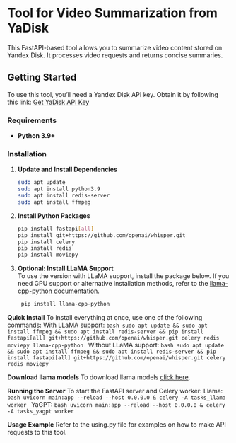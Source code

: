 # Tool for Video Summarization from YaDisk

This FastAPI-based tool allows you to summarize video content stored on Yandex Disk. It processes video requests and returns concise summaries.

## Getting Started

To use this tool, you’ll need a Yandex Disk API key. Obtain it by following this link: [Get YaDisk API Key](https://oauth.yandex.ru/authorize?response_type=token&client_id=eebf0e9b08e8464a83ba35ae5c746cf5)

### Requirements
- **Python 3.9+**

### Installation

1. **Update and Install Dependencies**
    ```bash
   sudo apt update
   sudo apt install python3.9
   sudo apt install redis-server
   sudo apt install ffmpeg
    ```
2. **Install Python Packages**
    ```bash
    pip install fastapi[all]
    pip install git+https://github.com/openai/whisper.git
    pip install celery
    pip install redis
    pip install moviepy
    ```
3. **Optional: Install LLaMA Support**    
    To use the version with LLaMA support, install the package below. If you need GPU support or alternative installation methods, refer to the [llama-cpp-python documentation](https://github.com/abetlen/llama-cpp-python).
   ```bash
    pip install llama-cpp-python
    ```
**Quick Install**
    To install everything at once, use one of the following commands:
    With LLaMA support:
    ```bash
    sudo apt update && sudo apt install ffmpeg && sudo apt install redis-server && pip install fastapi[all] git+https://github.com/openai/whisper.git celery redis moviepy llama-cpp-python
    ```
    Without LLaMA support:
    ```bash
    sudo apt update && sudo apt install ffmpeg && sudo apt install redis-server && pip install fastapi[all] git+https://github.com/openai/whisper.git celery redis moviepy
    ```

**Download llama models**
To download llama models [click here](https://huggingface.co/Apeellsin4ik/saiga_on_llama3).

**Running the Server**
    To start the FastAPI server and Celery worker:
    Llama:
        ```bash
        uvicorn main:app --reload --host 0.0.0.0 & celery -A tasks_llama worker
        ```
    YaGPT:
        ```bash
        uvicorn main:app --reload --host 0.0.0.0 & celery -A tasks_yagpt worker
        ```

**Usage Example**
    Refer to the using.py file for examples on how to make API requests to this tool.

